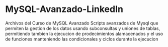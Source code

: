 # MySQL-Avanzado-LinkedIn
Archivos del Curso de MySQL Avanzado
Scripts avanzados de Mysql que permiten la gestion de los datos usando subconsultas y uniones de tablas, permitiendo tambien la ejecucion de prodecimientos alamacenados y el uso de funciones manteniendo las condicionales y ciclos durante la ejecucion
